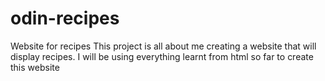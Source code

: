 # odin-recipes
Website for recipes
This project is all about me creating a website that will display recipes.
I will be using everything learnt from html so far to create this website